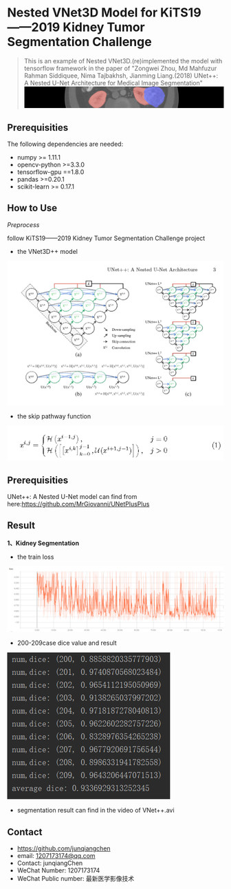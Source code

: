 # Nested VNet3D Model for KiTS19——2019 Kidney Tumor Segmentation Challenge
> This is an example of Nested VNet3D.(re)implemented the model with tensorflow framework in the paper of "Zongwei Zhou, Md Mahfuzur Rahman Siddiquee, Nima Tajbakhsh, Jianming Liang.(2018) UNet++: A Nested U-Net Architecture for Medical Image Segmentation"
![](KiTS19_header.png)

## Prerequisities
The following dependencies are needed:
- numpy >= 1.11.1
- opencv-python >=3.3.0
- tensorflow-gpu ==1.8.0
- pandas >=0.20.1
- scikit-learn >= 0.17.1

## How to Use

*Preprocess*

follow KiTS19——2019 Kidney Tumor Segmentation Challenge project

* the VNet3D++ model

![](Vnet++.PNG)

* the skip pathway function

![](function.PNG)

## Prerequisities
UNet++: A Nested U-Net model can find from here:https://github.com/MrGiovanni/UNetPlusPlus

## Result
**1、Kidney Segmentation**
* the train loss

![](kidneyloss.PNG)

* 200-209case dice value and result

![](dicevalue1.PNG)

* segmentation result can find in the video of VNet++.avi

## Contact
* https://github.com/junqiangchen
* email: 1207173174@qq.com
* Contact: junqiangChen
* WeChat Number: 1207173174
* WeChat Public number: 最新医学影像技术
